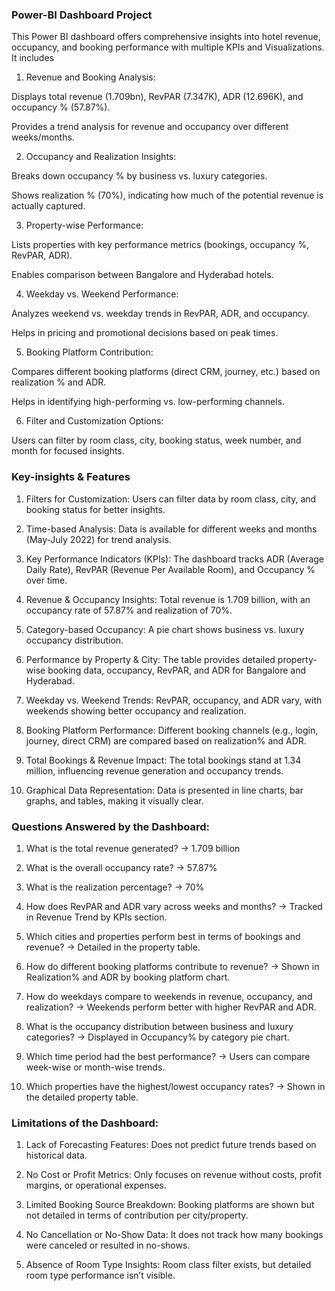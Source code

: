 

### Power-BI Dashboard Project 
This Power BI dashboard offers comprehensive insights into hotel revenue, occupancy, and booking performance with multiple KPIs and Visualizations. It includes

1. Revenue and Booking Analysis:

Displays total revenue (1.709bn), RevPAR (7.347K), ADR (12.696K), and occupancy % (57.87%).

Provides a trend analysis for revenue and occupancy over different weeks/months.



2. Occupancy and Realization Insights:

Breaks down occupancy % by business vs. luxury categories.

Shows realization % (70%), indicating how much of the potential revenue is actually captured.



3. Property-wise Performance:

Lists properties with key performance metrics (bookings, occupancy %, RevPAR, ADR).

Enables comparison between Bangalore and Hyderabad hotels.



4. Weekday vs. Weekend Performance:

Analyzes weekend vs. weekday trends in RevPAR, ADR, and occupancy.

Helps in pricing and promotional decisions based on peak times.



5. Booking Platform Contribution:

Compares different booking platforms (direct CRM, journey, etc.) based on realization % and ADR.

Helps in identifying high-performing vs. low-performing channels.



6. Filter and Customization Options:

Users can filter by room class, city, booking status, week number, and month for focused insights.



### Key-insights & Features

1. Filters for Customization: Users can filter data by room class, city, and booking status for better insights.


2. Time-based Analysis: Data is available for different weeks and months (May-July 2022) for trend analysis.


3. Key Performance Indicators (KPIs): The dashboard tracks ADR (Average Daily Rate), RevPAR (Revenue Per Available Room), and Occupancy % over time.


4. Revenue & Occupancy Insights: Total revenue is 1.709 billion, with an occupancy rate of 57.87% and realization of 70%.


5. Category-based Occupancy: A pie chart shows business vs. luxury occupancy distribution.


6. Performance by Property & City: The table provides detailed property-wise booking data, occupancy, RevPAR, and ADR for Bangalore and Hyderabad.


7. Weekday vs. Weekend Trends: RevPAR, occupancy, and ADR vary, with weekends showing better occupancy and realization.


8. Booking Platform Performance: Different booking channels (e.g., login, journey, direct CRM) are compared based on realization% and ADR.


9. Total Bookings & Revenue Impact: The total bookings stand at 1.34 million, influencing revenue generation and occupancy trends.


10. Graphical Data Representation: Data is presented in line charts, bar graphs, and tables, making it visually clear.





### Questions Answered by the Dashboard:

1. What is the total revenue generated? → 1.709 billion


2. What is the overall occupancy rate? → 57.87%


3. What is the realization percentage? → 70%


4. How does RevPAR and ADR vary across weeks and months? → Tracked in Revenue Trend by KPIs section.


5. Which cities and properties perform best in terms of bookings and revenue? → Detailed in the property table.


6. How do different booking platforms contribute to revenue? → Shown in Realization% and ADR by booking platform chart.


7. How do weekdays compare to weekends in revenue, occupancy, and realization? → Weekends perform better with higher RevPAR and ADR.


8. What is the occupancy distribution between business and luxury categories? → Displayed in Occupancy% by category pie chart.


9. Which time period had the best performance? → Users can compare week-wise or month-wise trends.


10. Which properties have the highest/lowest occupancy rates? → Shown in the detailed property table.



### Limitations of the Dashboard:


1. Lack of Forecasting Features: Does not predict future trends based on historical data.


2. No Cost or Profit Metrics: Only focuses on revenue without costs, profit margins, or operational expenses.


3. Limited Booking Source Breakdown: Booking platforms are shown but not detailed in terms of contribution per city/property.


4. No Cancellation or No-Show Data: It does not track how many bookings were canceled or resulted in no-shows.


5. Absence of Room Type Insights: Room class filter exists, but detailed room type performance isn’t visible.




  




